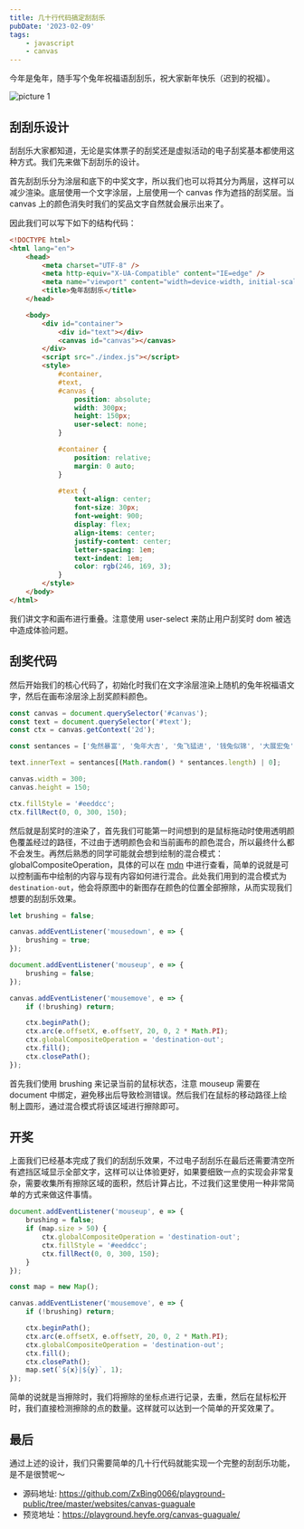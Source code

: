 ```yaml
---
title: 几十行代码搞定刮刮乐
pubDate: '2023-02-09'
tags:
    - javascript
    - canvas
---
```


今年是兔年，随手写个兔年祝福语刮刮乐，祝大家新年快乐（迟到的祝福）。

![picture 1](https://stg.heyfe.org/images/blog-canvas-guaguale-rabbit-year-16.gif)

## 刮刮乐设计

刮刮乐大家都知道，无论是实体票子的刮奖还是虚拟活动的电子刮奖基本都使用这种方式。我们先来做下刮刮乐的设计。

首先刮刮乐分为涂层和底下的中奖文字，所以我们也可以将其分为两层，这样可以减少渲染。底层使用一个文字涂层，上层使用一个 canvas 作为遮挡的刮奖层。当 canvas 上的颜色消失时我们的奖品文字自然就会展示出来了。

因此我们可以写下如下的结构代码：

```html
<!DOCTYPE html>
<html lang="en">
    <head>
        <meta charset="UTF-8" />
        <meta http-equiv="X-UA-Compatible" content="IE=edge" />
        <meta name="viewport" content="width=device-width, initial-scale=1.0" />
        <title>兔年刮刮乐</title>
    </head>

    <body>
        <div id="container">
            <div id="text"></div>
            <canvas id="canvas"></canvas>
        </div>
        <script src="./index.js"></script>
        <style>
            #container,
            #text,
            #canvas {
                position: absolute;
                width: 300px;
                height: 150px;
                user-select: none;
            }

            #container {
                position: relative;
                margin: 0 auto;
            }

            #text {
                text-align: center;
                font-size: 30px;
                font-weight: 900;
                display: flex;
                align-items: center;
                justify-content: center;
                letter-spacing: 1em;
                text-indent: 1em;
                color: rgb(246, 169, 3);
            }
        </style>
    </body>
</html>
```

我们讲文字和画布进行重叠。注意使用 user-select 来防止用户刮奖时 dom 被选中造成体验问题。

## 刮奖代码

然后开始我们的核心代码了，初始化时我们在文字涂层渲染上随机的兔年祝福语文字，然后在画布涂层涂上刮奖颜料颜色。

```js
const canvas = document.querySelector('#canvas');
const text = document.querySelector('#text');
const ctx = canvas.getContext('2d');

const sentances = ['兔然暴富', '兔年大吉', '兔飞猛进', '钱兔似锦', '大展宏兔', '扬眉兔气'];

text.innerText = sentances[(Math.random() * sentances.length) | 0];

canvas.width = 300;
canvas.height = 150;

ctx.fillStyle = '#eeddcc';
ctx.fillRect(0, 0, 300, 150);
```

然后就是刮奖时的渲染了，首先我们可能第一时间想到的是鼠标拖动时使用透明颜色覆盖经过的路径，不过由于透明颜色会和当前画布的颜色混合，所以最终什么都不会发生。再然后熟悉的同学可能就会想到绘制的混合模式：globalCompositeOperation，具体的可以在 [mdn](https://developer.mozilla.org/en-US/docs/Web/API/CanvasRenderingContext2D/globalCompositeOperation) 中进行查看，简单的说就是可以控制画布中绘制的内容与现有内容如何进行混合。此处我们用到的混合模式为 `destination-out`，他会将原图中的新图存在颜色的位置全部擦除，从而实现我们想要的刮刮乐效果。

```js
let brushing = false;

canvas.addEventListener('mousedown', e => {
    brushing = true;
});

document.addEventListener('mouseup', e => {
    brushing = false;
});

canvas.addEventListener('mousemove', e => {
    if (!brushing) return;

    ctx.beginPath();
    ctx.arc(e.offsetX, e.offsetY, 20, 0, 2 * Math.PI);
    ctx.globalCompositeOperation = 'destination-out';
    ctx.fill();
    ctx.closePath();
});
```

首先我们使用 brushing 来记录当前的鼠标状态，注意 mouseup 需要在 document 中绑定，避免移出后导致检测错误。然后我们在鼠标的移动路径上绘制上圆形，通过混合模式将该区域进行擦除即可。

## 开奖

上面我们已经基本完成了我们的刮刮乐效果，不过电子刮刮乐在最后还需要清空所有遮挡区域显示全部文字，这样可以让体验更好，如果要细致一点的实现会非常复杂，需要收集所有擦除区域的面积，然后计算占比，不过我们这里使用一种非常简单的方式来做这件事情。

```js
document.addEventListener('mouseup', e => {
    brushing = false;
    if (map.size > 50) {
        ctx.globalCompositeOperation = 'destination-out';
        ctx.fillStyle = '#eeddcc';
        ctx.fillRect(0, 0, 300, 150);
    }
});

const map = new Map();

canvas.addEventListener('mousemove', e => {
    if (!brushing) return;

    ctx.beginPath();
    ctx.arc(e.offsetX, e.offsetY, 20, 0, 2 * Math.PI);
    ctx.globalCompositeOperation = 'destination-out';
    ctx.fill();
    ctx.closePath();
    map.set(`${x}|${y}`, 1);
});
```

简单的说就是当擦除时，我们将擦除的坐标点进行记录，去重，然后在鼠标松开时，我们直接检测擦除的点的数量。这样就可以达到一个简单的开奖效果了。

## 最后

通过上述的设计，我们只需要简单的几十行代码就能实现一个完整的刮刮乐功能，是不是很赞呢～

-   源码地址: https://github.com/ZxBing0066/playground-public/tree/master/websites/canvas-guaguale
-   预览地址：https://playground.heyfe.org/canvas-guaguale/